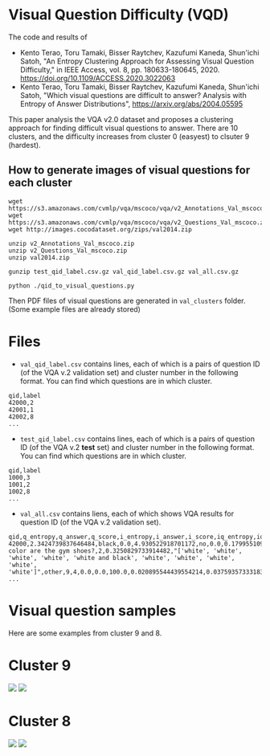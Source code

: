 # Visual Question Difficulty (VQD)

The code and results of

- Kento Terao, Toru Tamaki, Bisser Raytchev, Kazufumi Kaneda, Shun'ichi Satoh, "An Entropy Clustering Approach for Assessing Visual Question Difficulty," in IEEE Access, vol. 8, pp. 180633-180645, 2020. https://doi.org/10.1109/ACCESS.2020.3022063
- Kento Terao, Toru Tamaki, Bisser Raytchev, Kazufumi Kaneda, Shun'ichi Satoh, "Which visual questions are difficult to answer? Analysis with Entropy of Answer Distributions", https://arxiv.org/abs/2004.05595

This paper analysis the VQA v2.0 dataset and
proposes a clustering approach for finding difficult visual questions to answer.
There are 10 clusters, and the difficulty increases from cluster 0 (easyest) to clsuter 9 (hardest).


## How to generate images of visual questions for each cluster

```
wget https://s3.amazonaws.com/cvmlp/vqa/mscoco/vqa/v2_Annotations_Val_mscoco.zip
wget https://s3.amazonaws.com/cvmlp/vqa/mscoco/vqa/v2_Questions_Val_mscoco.zip
wget http://images.cocodataset.org/zips/val2014.zip

unzip v2_Annotations_Val_mscoco.zip
unzip v2_Questions_Val_mscoco.zip
unzip val2014.zip

gunzip test_qid_label.csv.gz val_qid_label.csv.gz val_all.csv.gz 

python ./qid_to_visual_questions.py
```

Then PDF files of visual questions are generated in `val_clusters` folder.
(Some example files are already stored)

# Files

- `val_qid_label.csv` contains lines, each of which is a pairs of question ID (of the VQA v.2 validation set) and cluster number in the following format. You can find which questions are in which cluster.
```
qid,label
42000,2
42001,1
42002,8
...
```
- `test_qid_label.csv` contains lines, each of which is a pairs of question ID (of the VQA v.2 **test** set) and cluster number in the following format. You can find which questions are in which cluster.
```
qid,label
1000,3
1001,2
1002,8
...
```
- `val_all.csv` contains liens, each of which shows VQA results for question ID (of the VQA v.2 validation set).
```
qid,q_entropy,q_answer,q_score,i_entropy,i_answer,i_score,iq_entropy,iq_answer,iq_score,image,question,answer_variety,answer_entropy,gt_answers,answer_type,gt_max_count,clustering_label,i_score_normal,q_score_normal,iq_score_normal,LQI,IVE,INV,DFF,AMB,SBJ,SYN,GRN,SPM,OTH,butd_entropy,butd_answer,butd_score,butd_score_normal,mfb_entropy,mfb_answer,mfb_score,mfb_score_normal,mfh_entropy,mfh_answer,mfh_score,mfh_score_normal,ban_4_entropy,ban_4_answer,ban_4_score,ban_4_score_normal,ban_8_entropy,ban_8_answer,ban_8_score,ban_8_score_normal,mcan_small_entropy,mcan_small_answer,mcan_small_score,mcan_small_score_normal,mcan_large_entropy,mcan_large_answer,mcan_large_score,mcan_large_score_normal,dfaf_entropy,dfaf_answer,dfaf_score,dfaf_score_normal,pythia_v3_entropy,pythia_v3_answer,pythia_v3_score,pythia_v3_score_normal,label
42000,2.3424739837646484,black,0.0,4.930522918701172,no,0.0,0.1799551099538803,white,100.0,COCO_val2014_000000000042.jpg,What color are the gym shoes?,2,0.3250829733914482,"['white', 'white', 'white', 'white', 'white and black', 'white', 'white', 'white', 'white', 'white']",other,9,4,0.0,0.0,100.0,0.020895544439554214,0.037593573331832886,0.009513395838439465,0.026912560686469078,0.9473015069961548,0.1447487771511078,0.7772025465965271,0.8031096458435059,0.0075778653845191,0.0013863417552784085,2.643578052520752,gray,0.0,0.0,1.5392333269119263,black,0.0,0.0,1.5613505840301514,red,0.0,0.0,2.081714153289795,white,100.0,100.0,2.4865617752075195,black,0.0,0.0,2.3235793113708496,red,0.0,0.0,0.3449086546897888,red,0.0,0.0,1.7205684185028076,down,100.0,100.0,0.006065487993720852,white,100.0,100.0,2
...
```


# Visual question samples

Here are some examples from cluster 9 and 8.

# Cluster 9
![](./val_clusters/9/o/262189002.png)
![](val_clusters/9/o/393254000.png)


# Cluster 8
![](val_clusters/8/o/262175002.png)
![](val_clusters/8/o/240301000.png)




